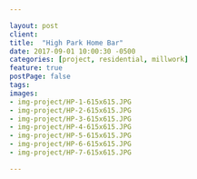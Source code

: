 ```yaml
---

layout: post
client: 
title:  "High Park Home Bar"
date: 2017-09-01 10:00:30 -0500
categories: [project, residential, millwork]
feature: true
postPage: false
tags:
images: 
- img-project/HP-1-615x615.JPG
- img-project/HP-2-615x615.JPG
- img-project/HP-3-615x615.JPG
- img-project/HP-4-615x615.JPG
- img-project/HP-5-615x615.JPG
- img-project/HP-6-615x615.JPG
- img-project/HP-7-615x615.JPG

---
```



